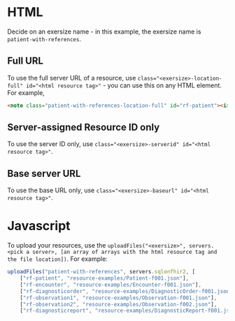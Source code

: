 # HTML

Decide on an exersize name - in this example, the exersize name is ``patient-with-references``.

## Full URL
To use the full server URL of a resource, use ``class="<exersize>-location-full" id="<html resource tag>"`` - you can use this on any HTML element. For example,

```html
<note class="patient-with-references-location-full" id="rf-patient"><i>press Upload to get a Patient</i></note>
```

## Server-assigned Resource ID only
To use the server ID only, use ``class="<exersize>-serverid" id="<html resource tag>"``.

## Base server URL
To use the base URL only, use ``class="<exersize>-baseurl" id="<html resource tag>"``.

# Javascript

To upload your resources, use the ``uploadFiles("<exersize>", servers.<pick a server>, [an array of arrays with the html resource tag and the file location])``. For example:

```javascript
uploadFiles("patient-with-references", servers.sqlonfhir2, [
    ["rf-patient", "resource-examples/Patient-f001.json"],
    ["rf-encounter", "resource-examples/Encounter-f001.json"],
    ["rf-diagnosticorder", "resource-examples/DiagnosticOrder-f001.json"],
    ["rf-observation1", "resource-examples/Observation-f001.json"],
    ["rf-observation2", "resource-examples/Observation-f002.json"],
    ["rf-diagnosticreport", "resource-examples/DiagnosticReport-f001.json"]]);
```
